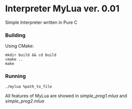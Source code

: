 # Interpreter MyLua ver. 0.01
Simple Interpreter written in Pure C

### Building
Using CMake:
```
mkdir build && cd build
cmake ..
make
```

### Running
```
./mylua %path_to_file
```

All features of MyLua are showed in *simple_prog1.mlua* and *simple_prog2.mlua*
